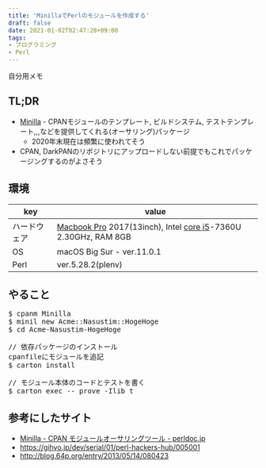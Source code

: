 ```yaml
---
title: 'MinillaでPerlのモジュールを作成する'
draft: false
date: 2021-01-02T02:47:28+09:00
tags:
- プログラミング
- Perl
---
```

自分用メモ


## TL;DR

<ul>
<li><a href="https://metacpan.org/pod/Minilla">Minilla</a> - CPANモジュールのテンプレート, ビルドシステム, テストテンプレート,,,などを提供してくれる(オーサリング)パッケージ

<ul>
<li>2020年末現在は頻繁に使われてそう</li>
</ul>
</li>
<li>CPAN, DarkPANのリポジトリにアップロードしない前提でもこれでパッケージングするのがよさそう</li>
</ul>


## 環境

<table>
<thead>
<tr>
<th> key </th>
<th> value </th>
</tr>
</thead>
<tbody>
<tr>
<td> ハードウェア </td>
<td> <a class="keyword" href="http://d.hatena.ne.jp/keyword/Macbook%20Pro">Macbook Pro</a> 2017(13inch), Intel <a class="keyword" href="http://d.hatena.ne.jp/keyword/core%20i5">core i5</a>-7360U 2.30GHz, RAM 8GB </td>
</tr>
<tr>
<td> OS </td>
<td> macOS Big Sur - ver.11.0.1 </td>
</tr>
<tr>
<td> Perl </td>
<td> ver.5.28.2(plenv)  </td>
</tr>
</tbody>
</table>


## やること

<pre class="code :sh" data-lang=":sh" data-unlink>$ cpanm Minilla
$ minil new Acme::Nasustim::HogeHoge
$ cd Acme-Nasustim-HogeHoge

// 依存パッケージのインストール
cpanfileにモジュールを追記
$ carton install

// モジュール本体のコードとテストを書く
$ carton exec -- prove -Ilib t</pre>


## 参考にしたサイト

<ul>
<li><a href="https://perldoc.jp/docs/modules/Minilla-v0.6.4/lib/Minilla.pod">Minilla - CPAN &#x30E2;&#x30B8;&#x30E5;&#x30FC;&#x30EB;&#x30AA;&#x30FC;&#x30B5;&#x30EA;&#x30F3;&#x30B0;&#x30C4;&#x30FC;&#x30EB; - perldoc.jp</a></li>
<li><a href="https://gihyo.jp/dev/serial/01/perl-hackers-hub/005001">https://gihyo.jp/dev/serial/01/perl-hackers-hub/005001</a></li>
<li><a href="http://blog.64p.org/entry/2013/05/14/080423">http://blog.64p.org/entry/2013/05/14/080423</a></li>
</ul>


